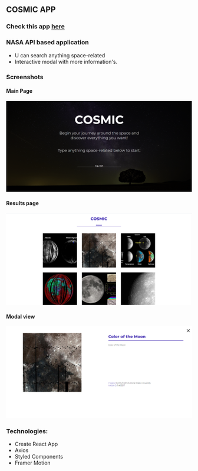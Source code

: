 ## COSMIC APP
### Check this app [here](https://fervent-hoover-aa2e89.netlify.app/)
### NASA API based application
- U can search anything space-related
- Interactive modal with more information's.

### Screenshots

#### Main Page
![MainPage](screenshots/mainpage.png?raw=true)
#### Results page
![ResultsPage](screenshots/resultpage.png?raw=true)
#### Modal view
![ModalView](screenshots/modalview.png?raw=true)

### Technologies:
- Create React App
- Axios
- Styled Components
- Framer Motion
